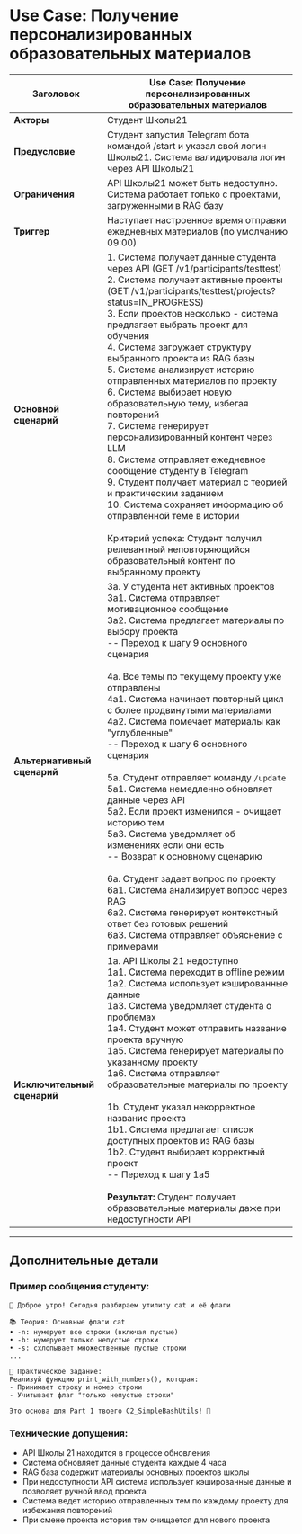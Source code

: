 # Use Case: Получение персонализированных образовательных материалов


| **Заголовок** | Use Case: Получение персонализированных образовательных материалов |
|---------------|-----------------------------------------------|
| **Акторы** | Студент Школы21 |
| **Предусловие** | Студент запустил Telegram бота командой /start и указал свой логин Школы21. Система валидировала логин через API Школы21 |
| **Ограничения** | API Школы21 может быть недоступно. Система работает только с проектами, загруженными в RAG базу |
| **Триггер** | Наступает настроенное время отправки ежедневных материалов (по умолчанию 09:00) |
| **Основной сценарий** |1. Система получает данные студента через API (GET /v1/participants/testtest)<br>2. Система получает активные проекты (GET /v1/participants/testtest/projects?status=IN_PROGRESS)<br>3. Если проектов несколько - система предлагает выбрать проект для обучения<br>4. Система загружает структуру выбранного проекта из RAG базы<br>5. Система анализирует историю отправленных материалов по проекту<br>6. Система выбирает новую образовательную тему, избегая повторений<br>7. Система генерирует персонализированный контент через LLM<br>8. Система отправляет ежедневное сообщение студенту в Telegram<br>9. Студент получает материал с теорией и практическим заданием<br>10. Система сохраняет информацию об отправленной теме в истории<br><br>Критерий успеха: Студент получил релевантный неповторяющийся образовательный контент по выбранному проекту |
| **Альтернативный сценарий** | 3a. У студента нет активных проектов<br>3a1. Система отправляет мотивационное сообщение<br>3a2. Система предлагает материалы по выбору проекта<br>-- Переход к шагу 9 основного сценария<br><br>4a. Все темы по текущему проекту уже отправлены<br>4a1. Система начинает повторный цикл с более продвинутыми материалами<br>4a2. Система помечает материалы как "углубленные"<br>-- Переход к шагу 6 основного сценария<br><br>5a. Студент отправляет команду `/update`<br>5a1. Система немедленно обновляет данные через API<br>5a2. Если проект изменился - очищает историю тем<br>5a3. Система уведомляет об изменениях если они есть<br>-- Возврат к основному сценарию<br><br>6a. Студент задает вопрос по проекту<br>6a1. Система анализирует вопрос через RAG<br>6a2. Система генерирует контекстный ответ без готовых решений<br>6a3. Система отправляет объяснение с примерами |
| **Исключительный сценарий** | 1a. API Школы 21 недоступно<br>1a1. Система переходит в offline режим<br>1a2. Система использует кэшированные данные<br>1a3. Система уведомляет студента о проблемах<br>1a4. Студент может отправить название проекта вручную<br>1a5. Система генерирует материалы по указанному проекту<br>1a6. Система отправляет образовательные материалы по проекту<br><br>1b. Студент указал некорректное название проекта<br>1b1. Система предлагает список доступных проектов из RAG базы<br>1b2. Студент выбирает корректный проект<br>-- Переход к шагу 1a5<br><br>**Результат:** Студент получает образовательные материалы даже при недоступности API |

---

## Дополнительные детали

### Пример сообщения студенту:
```
🤖 Доброе утро! Сегодня разбираем утилиту cat и её флаги

📚 Теория: Основные флаги cat
• -n: нумерует все строки (включая пустые)
• -b: нумерует только непустые строки  
• -s: схлопывает множественные пустые строки
...

🎯 Практическое задание:
Реализуй функцию print_with_numbers(), которая:
- Принимает строку и номер строки
- Учитывает флаг "только непустые строки"

Это основа для Part 1 твоего C2_SimpleBashUtils! 💪
```

### Технические допущения:
- API Школы 21 находится в процессе обновления
- Система обновляет данные студента каждые 4 часа
- RAG база содержит материалы основных проектов школы
- При недоступности API система использует кэшированные данные и позволяет ручной ввод проекта
- Система ведет историю отправленных тем по каждому проекту для избежания повторений
- При смене проекта история тем очищается для нового проекта